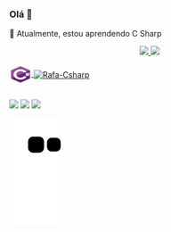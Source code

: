 ### Olá 👋


🌱 Atualmente, estou aprendendo C Sharp

<div align="center">
  <a href="https://github.com/Shinibak">
  <img height="180em" src="https://github-readme-stats.vercel.app/api?username=Shinibak&show_icons=true&theme=dark&include_all_commits=true&count_private=true"/>
  <img height="180em" src="https://github-readme-stats.vercel.app/api/top-langs/?username=Shinibak&layout=compact&langs_count=7&theme=dark"/>
</div>
  
  <div style="display: inline_block"><br>
    <img align="center" alt="Rafa-Csharp" height="30" width="40" src="https://raw.githubusercontent.com/devicons/devicon/master/icons/csharp/csharp-original.svg">
    <img align="center" alt="Rafa-Csharp" height="30" width="40" src="https://cdn.jsdelivr.net/gh/devicons/devicon/icons/flutter/flutter-original.svg">
    
          
          
</div>
  
   ##
 
<div> 
  <a href="https://instagram.com/shinibak" target="_blank"><img src="https://img.shields.io/badge/-Instagram-%23E4405F?style=for-the-badge&logo=instagram&logoColor=white" target="_blank"></a>
  <a href = "mailto:felipehenriquelamas@gmail.com"><img src="https://img.shields.io/badge/-Gmail-%23333?style=for-the-badge&logo=gmail&logoColor=white" target="_blank"></a>
  <a href="https://www.linkedin.com/in/felipe-henrique-lamas-146999191/" target="_blank"><img src="https://img.shields.io/badge/-LinkedIn-%230077B5?style=for-the-badge&logo=linkedin&logoColor=white" target="_blank"></a> 
 
  ![Snake animation](https://github.com/Shinibak/Shinibak/blob/output/github-contribution-grid-snake.svg)
 
</div>

